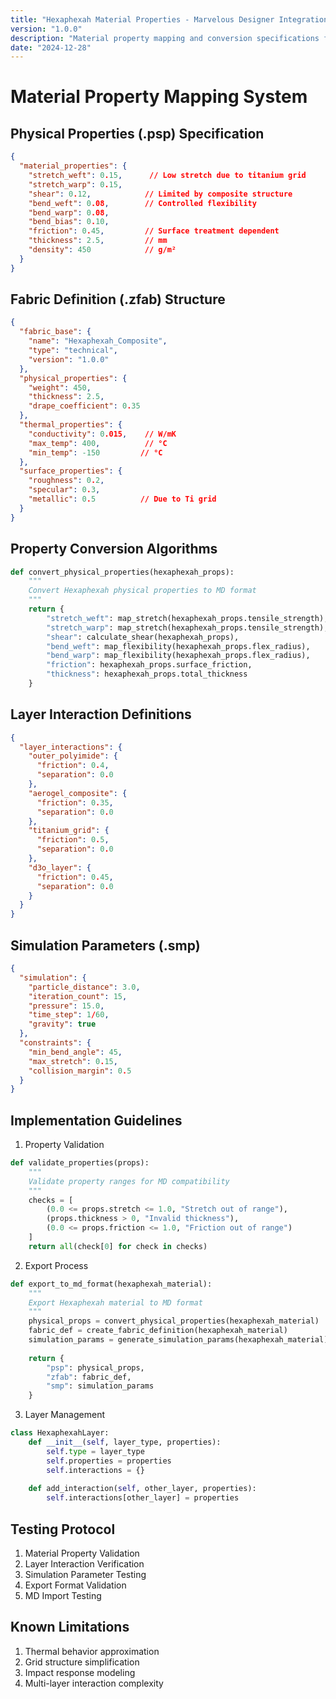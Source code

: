 ```yaml
---
title: "Hexaphexah Material Properties - Marvelous Designer Integration"
version: "1.0.0"
description: "Material property mapping and conversion specifications for MD compatibility"
date: "2024-12-28"
---
```


# Material Property Mapping System

## Physical Properties (.psp) Specification

```json
{
  "material_properties": {
    "stretch_weft": 0.15,      // Low stretch due to titanium grid
    "stretch_warp": 0.15,
    "shear": 0.12,            // Limited by composite structure
    "bend_weft": 0.08,        // Controlled flexibility
    "bend_warp": 0.08,
    "bend_bias": 0.10,
    "friction": 0.45,         // Surface treatment dependent
    "thickness": 2.5,         // mm
    "density": 450            // g/m²
  }
}
```

## Fabric Definition (.zfab) Structure

```json
{
  "fabric_base": {
    "name": "Hexaphexah_Composite",
    "type": "technical",
    "version": "1.0.0"
  },
  "physical_properties": {
    "weight": 450,
    "thickness": 2.5,
    "drape_coefficient": 0.35
  },
  "thermal_properties": {
    "conductivity": 0.015,    // W/mK
    "max_temp": 400,          // °C
    "min_temp": -150         // °C
  },
  "surface_properties": {
    "roughness": 0.2,
    "specular": 0.3,
    "metallic": 0.5          // Due to Ti grid
  }
}
```

## Property Conversion Algorithms

```python
def convert_physical_properties(hexaphexah_props):
    """
    Convert Hexaphexah physical properties to MD format
    """
    return {
        "stretch_weft": map_stretch(hexaphexah_props.tensile_strength),
        "stretch_warp": map_stretch(hexaphexah_props.tensile_strength),
        "shear": calculate_shear(hexaphexah_props),
        "bend_weft": map_flexibility(hexaphexah_props.flex_radius),
        "bend_warp": map_flexibility(hexaphexah_props.flex_radius),
        "friction": hexaphexah_props.surface_friction,
        "thickness": hexaphexah_props.total_thickness
    }
```

## Layer Interaction Definitions

```json
{
  "layer_interactions": {
    "outer_polyimide": {
      "friction": 0.4,
      "separation": 0.0
    },
    "aerogel_composite": {
      "friction": 0.35,
      "separation": 0.0
    },
    "titanium_grid": {
      "friction": 0.5,
      "separation": 0.0
    },
    "d3o_layer": {
      "friction": 0.45,
      "separation": 0.0
    }
  }
}
```

## Simulation Parameters (.smp)

```json
{
  "simulation": {
    "particle_distance": 3.0,
    "iteration_count": 15,
    "pressure": 15.0,
    "time_step": 1/60,
    "gravity": true
  },
  "constraints": {
    "min_bend_angle": 45,
    "max_stretch": 0.15,
    "collision_margin": 0.5
  }
}
```

## Implementation Guidelines

1. Property Validation
```python
def validate_properties(props):
    """
    Validate property ranges for MD compatibility
    """
    checks = [
        (0.0 <= props.stretch <= 1.0, "Stretch out of range"),
        (props.thickness > 0, "Invalid thickness"),
        (0.0 <= props.friction <= 1.0, "Friction out of range")
    ]
    return all(check[0] for check in checks)
```

2. Export Process
```python
def export_to_md_format(hexaphexah_material):
    """
    Export Hexaphexah material to MD format
    """
    physical_props = convert_physical_properties(hexaphexah_material)
    fabric_def = create_fabric_definition(hexaphexah_material)
    simulation_params = generate_simulation_params(hexaphexah_material)
    
    return {
        "psp": physical_props,
        "zfab": fabric_def,
        "smp": simulation_params
    }
```

3. Layer Management
```python
class HexaphexahLayer:
    def __init__(self, layer_type, properties):
        self.type = layer_type
        self.properties = properties
        self.interactions = {}
    
    def add_interaction(self, other_layer, properties):
        self.interactions[other_layer] = properties
```

## Testing Protocol

1. Material Property Validation
2. Layer Interaction Verification
3. Simulation Parameter Testing
4. Export Format Validation
5. MD Import Testing

## Known Limitations

1. Thermal behavior approximation
2. Grid structure simplification
3. Impact response modeling
4. Multi-layer interaction complexity

